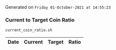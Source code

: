 Generated on `Friday 01-October-2021 at 14:55:23`

### Current to Target Coin Ratio
`current_coin_ratio.sh`

Date|Current|Target|Ratio
---|---|---|---
